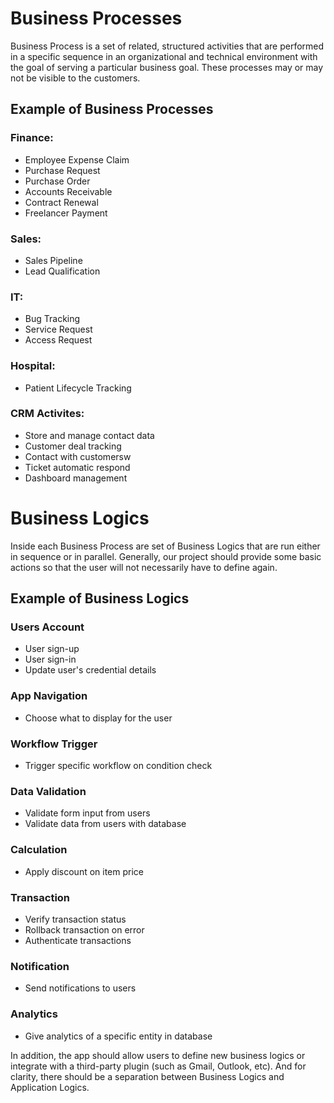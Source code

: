 # Business Processes
Business Process is a set of related, structured activities that are performed in a specific sequence in an organizational and technical environment with the goal of serving a particular business goal. These processes may or may not be visible to the customers.

## Example of Business Processes
### Finance:
- Employee Expense Claim
- Purchase Request
- Purchase Order
- Accounts Receivable
- Contract Renewal
- Freelancer Payment
### Sales:
- Sales Pipeline
- Lead Qualification
### IT:
- Bug Tracking
- Service Request
- Access Request
### Hospital:
- Patient Lifecycle Tracking
### CRM Activites:
- Store and manage contact data
- Customer deal tracking
- Contact with customersw
- Ticket automatic respond
- Dashboard management

# Business Logics
Inside each Business Process are set of Business Logics that are run either in sequence or in parallel. Generally, our project should provide some basic actions so that the user will not necessarily have to define again.
## Example of Business Logics
### Users Account
- User sign-up
- User sign-in
- Update user's credential details
### App Navigation
- Choose what to display for the user
### Workflow Trigger
- Trigger specific workflow on condition check
### Data Validation
- Validate form input from users
- Validate data from users with database
### Calculation
- Apply discount on item price
### Transaction
- Verify transaction status
- Rollback transaction on error
- Authenticate transactions
### Notification
- Send notifications to users
### Analytics
- Give analytics of a specific entity in database

In addition, the app should allow users to define new business logics or integrate with a third-party plugin (such as Gmail, Outlook, etc). And for clarity, there should be a separation between Business Logics and Application Logics.